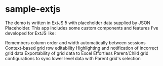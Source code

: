 # sample-extjs
The demo is written in ExtJS 5 with placeholder data supplied by JSON Placeholder.
This app includes some custom components and features I've developed for ExtJS like:

Remembers column order and width automatically between sessions
Context-based grid row editability
Highlighting and notification of incorrect grid data
Exportability of grid data to Excel
Effortless Parent/Child grid configurations to sync lower level data with Parent grid's selection

